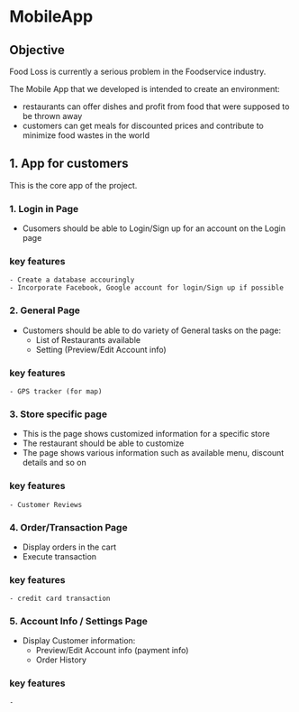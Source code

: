 # MobileApp

## Objective

Food Loss is currently a serious problem in the Foodservice industry. 

The Mobile App that we developed is intended to create an environment:
  - restaurants can offer dishes and profit from food that were supposed to be thrown away
  - customers can get meals for discounted prices and contribute to minimize food wastes in the world
  
## 1. App for customers

This is the core app of the project.
### 1. Login in Page
  - Cusomers should be able to Login/Sign up for an account on the Login page
  ### key features
    - Create a database accouringly
    - Incorporate Facebook, Google account for login/Sign up if possible

### 2. General Page
  - Customers should be able to do variety of General tasks on the page:
    - List of Restaurants available
    - Setting (Preview/Edit Account info)

  ### key features
    - GPS tracker (for map)
  
### 3. Store specific page
  - This is the page shows customized information for a specific store
  - The restaurant should be able to customize
  - The page shows various information such as available menu, discount details and so on
  
  ### key features
    - Customer Reviews
  
### 4. Order/Transaction Page
  - Display orders in the cart
  - Execute transaction
  ### key features
    - credit card transaction
    
### 5. Account Info / Settings Page
  - Display Customer information:
    - Preview/Edit Account info (payment info)
    - Order History

  ### key features
    - 

